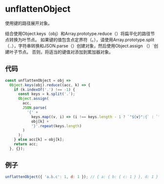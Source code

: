 # unflattenObject

使用键的路径展开对象。

结合使用Object.keys（obj）和Array.prototype.reduce（）将扁平化的路径节点转换为叶节点。
如果键的值包含点定界符（。），请使用Array.prototype.split（..），字符串转换和JSON.parse（）创建对象，然后使用Object.assign （）`创建叶子节点。
否则，将适当的键值对添加到累加器对象。

## 代码

```js
const unflattenObject = obj =>
  Object.keys(obj).reduce((acc, k) => {
    if (k.indexOf('.') !== -1) {
      const keys = k.split('.');
      Object.assign(
        acc,
        JSON.parse(
          '{' +
            keys.map((v, i) => (i !== keys.length - 1 ? `"${v}":{` : `"${v}":`)).join('') +
            obj[k] +
            '}'.repeat(keys.length)
        )
      );
    } else acc[k] = obj[k];
    return acc;
  }, {});
```

## 例子

```js
unflattenObject({ 'a.b.c': 1, d: 1 }); // { a: { b: { c: 1 } }, d: 1 }
```
